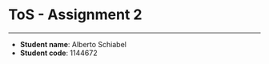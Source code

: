 # ToS - Assignment 2
-----------------------------

- **Student name**: Alberto Schiabel
- **Student code**: 1144672
